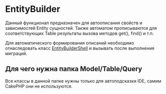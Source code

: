 # EntityBuilder

Данный функционал предназначен для автоописания свойств и зависимостей Entity сущностей. Также автоматом прописываются
для соответствующих Table результаты вызова методов get(), find() и т.п.

Для автоматического формирования описаний необходимо отнаследовать
класс [EntityBuilderShell](../Shell/EntityBuilderShell.php)
и вызывать после выполнения миграций.

## Для чего нужна папка Model/Table/Query

Все классы в данной папке нужны только для автоподсказки IDE, самим CakePHP они не используются.
